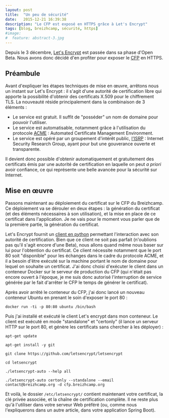 ```yaml
---
layout: post
title:  "Un peu de sécurité"
date:   2015-12-21 16:39:38
description: "Le CFP est exposé en HTTPS grâce à Let's Encrypt"
tags: [blog, breizhcamp, sécurité, https]
#image:
#  feature: abstract-3.jpg
---
```


Depuis le 3 décembre, [Let's Encrypt](https://letsencrypt.org/) est passée dans sa phase d'Open Beta.
Nous avons donc décidé d'en profiter pour exposer le [CFP](https://cfp.breizhcamp.org) en HTTPS.

## Préambule

Avant d'expliquer les étapes techniques de mise en œuvre, arrêtons nous un instant sur Let's Encrypt : il s'agit d'une autorité de certification libre qui apporte la possibilité d'obtenir des certificats X.509 pour le chiffrement TLS.
La nouveauté réside principalement dans la combinaison de 3 éléments :
 *    Le service est gratuit. Il suffit de "posséder" un nom de domaine pour pouvoir l'utiliser.
 *    Le service est automatisable, notamment grâce à l'utilisation du protocole [ACME](https://en.wikipedia.org/wiki/Automated_Certificate_Management_Environment) : Automated Certificate Management Environment.
 *    Le service est opéré par un groupement d'intérêt public, [l'ISRP](https://letsencrypt.org/isrg/) : Internet Security Research Group, ayant pour but une gouverance ouverte et transparente.

Il devient donc possible d'obtenir automatiquement et gratuitement des certificats émis par une autorité de certification en laquelle on peut *a priori* avoir confiance, ce qui représente une belle avancée pour la sécurité sur Internet.

## Mise en œuvre

Passons maintenant au déploiement du certificat sur le CFP du Breizhcamp. Ce déploiement va se dérouler en deux étapes : la génération du certificat (et des éléments nécessaires à son utilisation), et la mise en place de ce certificat dans l'application.
Je ne vais pour le moment vous parler que de la première partie, la génération du certificat. 

Let's Encrypt fournit un [client en python](https://github.com/letsencrypt/letsencrypt) permettant l'interaction avec son autorité de certification. Bien que ce client ne soit pas parfait (n'oublions pas qu'il s'agit encore d'une Beta), nous allons quand même nous baser sur lui pour l'obtention du certificat.
Ce client nécessite notamment que le port 80 soit "disponible" pour les échanges dans le cadre du protocole ACME, et il a besoin d'être exécuté sur la machine portant le nom de domaine pour lequel on souhaite un certificat. 
J'ai donc choisi d'exécuter le client dans un conteneur Docker sur le serveur de production du CFP (qui n'était pas encore ouvert à l'époque, je me suis donc autorisé l'interruption de service générée par le fait d'arrêter le CFP le temps de générer le certificat).

Après avoir arrêté le conteneur du CFP, j'ai donc lancé un nouveau conteneur Ubuntu en prenant le soin d'exposer le port 80 : 

```
docker run -ti -p 80:80 ubuntu /bin/bash
```

Puis j'ai installé et exécuté le client Let's encrypt dans mon conteneur. Le client est exécuté en mode "standalone" et "certonly" (il lance un serveur HTTP sur le port 80, et génère les certificats sans chercher à les déployer) :

```
apt-get update
```

```
apt-get install -y git
```

```
git clone https://github.com/letsencrypt/letsencrypt
```

```
cd letsencrypt
```

```
./letsencrypt-auto --help all
```

```
./letsencrypt-auto certonly --standalone --email contact@breizhcamp.org -d cfp.breizhcamp.org
```

Et voilà, le dossier `/etc/letsencrypt/` contient maintenant votre certificat, la clé privée associée, et la chaîne de certification complète. Il ne reste plus qu'à l'utiliser dans votre serveur Web préféré (ou, comme nous l'expliquerons dans un autre article, dans votre application Spring Boot).

